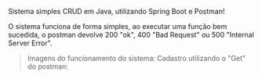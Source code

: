 Sistema simples CRUD em Java, utilizando Spring Boot e Postman!

O sistema funciona de forma simples, ao executar uma função bem sucedida, o postman devolve 200 "ok", 400 "Bad Request" ou 500 "Internal Server Error".

> Imagens do funcionamento do sistema:
Cadastro utilizando o "Get" do postman:

